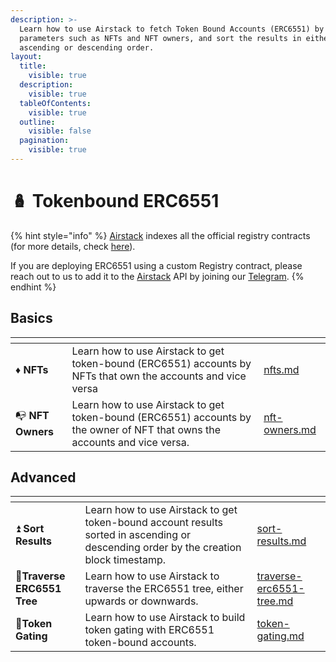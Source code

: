 ```yaml
---
description: >-
  Learn how to use Airstack to fetch Token Bound Accounts (ERC6551) by different
  parameters such as NFTs and NFT owners, and sort the results in either
  ascending or descending order.
layout:
  title:
    visible: true
  description:
    visible: true
  tableOfContents:
    visible: true
  outline:
    visible: false
  pagination:
    visible: true
---
```


# 🪆 Tokenbound ERC6551

{% hint style="info" %}
[Airstack](https://airstack.xyz) indexes all the official registry contracts (for more details, check [here](../../api-references/api-reference/accounts-api/#supported-erc6551-registries)).

If you are deploying ERC6551 using a custom Registry contract, please reach out to us to add it to the [Airstack](https://airstack.xyz) API by joining our [Telegram](https://t.me/+1k3c2FR7z51mNDRh).
{% endhint %}

## Basics

<table data-view="cards"><thead><tr><th></th><th></th><th data-hidden data-card-target data-type="content-ref"></th></tr></thead><tbody><tr><td><span data-gb-custom-inline data-tag="emoji" data-code="2666">♦</span> <strong>NFTs</strong></td><td>Learn how to use Airstack to get token-bound (ERC6551) accounts by NFTs that own the accounts and vice versa</td><td><a href="nfts.md">nfts.md</a></td></tr><tr><td><span data-gb-custom-inline data-tag="emoji" data-code="1f4ed">📭</span> <strong>NFT Owners</strong></td><td>Learn how to use Airstack to get token-bound (ERC6551) accounts by the owner of NFT that owns the accounts and vice versa.</td><td><a href="nft-owners.md">nft-owners.md</a></td></tr></tbody></table>

## Advanced

<table data-view="cards"><thead><tr><th></th><th></th><th data-hidden data-card-target data-type="content-ref"></th></tr></thead><tbody><tr><td><span data-gb-custom-inline data-tag="emoji" data-code="23eb">⏫</span> <strong>Sort Results</strong></td><td>Learn how to use Airstack to get token-bound account results sorted in ascending or descending order by the creation block timestamp.</td><td><a href="sort-results.md">sort-results.md</a></td></tr><tr><td><span data-gb-custom-inline data-tag="emoji" data-code="1f332">🌲</span><strong>Traverse ERC6551 Tree</strong></td><td>Learn how to use Airstack to traverse the ERC6551 tree, either upwards or downwards.</td><td><a href="traverse-erc6551-tree.md">traverse-erc6551-tree.md</a></td></tr><tr><td><span data-gb-custom-inline data-tag="emoji" data-code="1f6aa">🚪</span><strong>Token Gating</strong></td><td>Learn how to use Airstack to build token gating with ERC6551 token-bound accounts.</td><td><a href="token-gating.md">token-gating.md</a></td></tr></tbody></table>

